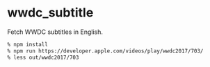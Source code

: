 # wwdc_subtitle

Fetch WWDC subtitles in English.

```sh
% npm install
% npm run https://developer.apple.com/videos/play/wwdc2017/703/
% less out/wwdc2017/703
```
